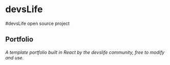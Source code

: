 # devsLife

#devsLife open source project

## Portfolio

###### A template portfolio built in React by the devslife community, free to modify and use.

